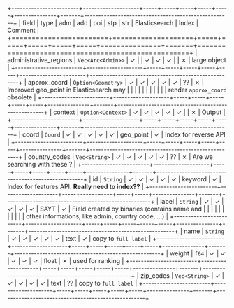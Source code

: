 +------------------------+--------------------+-----+-----+-----+-----+-----+---------------+-------+----------------------------------------------------+
| field                  | type               | adm | add | poi | stp | str | Elasticsearch | Index | Comment                                            |
+========================+====================+=====+=====+=====+=====+=====+===============+=======+====================================================+
| administrative_regions | `Vec<Arc<Admin>>`  | ✓   |     | ✓   | ✓   | ✓   |               | ✗     | large object                                       |
+------------------------+--------------------+-----+-----+-----+-----+-----+---------------+-------+----------------------------------------------------+
| approx_coord           | `Option<Geometry>` | ✓   | ✓   | ✓   | ✓   | ✓   | ??            | ✗     | Improved geo_point in Elasticsearch may            |
|                        |                    |     |     |     |     |     |               |       | render `approx_coord` obsolete                     |
+------------------------+--------------------+-----+-----+-----+-----+-----+---------------+-------+----------------------------------------------------+
| context                | `Option<Context>`  | ✓   | ✓   | ✓   | ✓   | ✓   |               | ✗     | Output                                             |
+------------------------+--------------------+-----+-----+-----+-----+-----+---------------+-------+----------------------------------------------------+
| coord                  | `Coord`            | ✓   | ✓   | ✓   | ✓   | ✓   | geo_point     | ✓     | Index for reverse API                              |
+------------------------+--------------------+-----+-----+-----+-----+-----+---------------+-------+----------------------------------------------------+
| country_codes          | `Vec<String>`      | ✓   | ✓   | ✓   | ✓   | ✓   | ??            | ✗     | Are we searching with these ?                      |
+------------------------+--------------------+-----+-----+-----+-----+-----+---------------+-------+----------------------------------------------------+
| id                     | `String`           | ✓   | ✓   | ✓   | ✓   | ✓   | keyword       | ✓     | Index for features API. **Really need to index??** |
+------------------------+--------------------+-----+-----+-----+-----+-----+---------------+-------+----------------------------------------------------+
| label                  | `String`           | ✓   | ✓   | ✓   | ✓   | ✓   | SAYT          | ✓     | Field created by binaries (contains name and       |
|                        |                    |     |     |     |     |     |               |       | other informations, like admin, country code, …)   |
+------------------------+--------------------+-----+-----+-----+-----+-----+---------------+-------+----------------------------------------------------+
| name                   | `String`           | ✓   | ✓   | ✓   | ✓   | ✓   | text          | ✓     | copy to `full label`                               |
+------------------------+--------------------+-----+-----+-----+-----+-----+---------------+-------+----------------------------------------------------+
| weight                 | `f64`              | ✓   | ✓   | ✓   | ✓   | ✓   | float         | ✗     | used for ranking                                   |
+------------------------+--------------------+-----+-----+-----+-----+-----+---------------+-------+----------------------------------------------------+
| zip_codes              | `Vec<String>`      | ✓   | ✓   | ✓   | ✓   | ✓   | text          | ??    | copy to `full label`                               |
+------------------------+--------------------+-----+-----+-----+-----+-----+---------------+-------+----------------------------------------------------+
